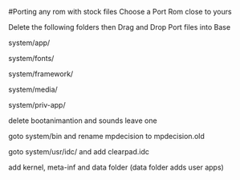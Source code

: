 #Porting any rom with stock files
Choose a Port Rom close to yours

Delete the following folders then
Drag and Drop Port files into Base

system/app/

system/fonts/

system/framework/

system/media/

system/priv-app/

delete bootanimantion and sounds leave one

goto system/bin and rename mpdecision to mpdecision.old

goto system/usr/idc/ and add clearpad.idc

add kernel, meta-inf and data folder (data folder adds user apps)

